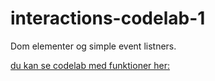 # interactions-codelab-1
Dom elementer og simple event listners.

[du kan se codelab med funktioner her:](https://bo-nicolaisen.github.io/interaction-events-masterclass/)


